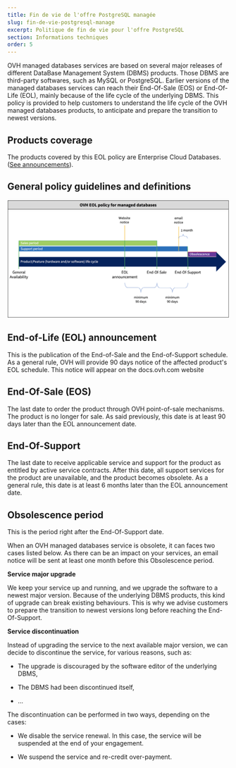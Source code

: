 ```yaml
---
title: Fin de vie de l'offre PostgreSQL managée
slug: fin-de-vie-postgresql-manage
excerpt: Politique de fin de vie pour l'offre PostgreSQL
section: Informations techniques
order: 5
---
```


OVH managed databases services are based on several major releases of different DataBase Management System (DBMS) products. Those DBMS are third-party softwares, such as MySQL or PostgreSQL. Earlier versions of the managed databases services can reach their End-Of-Sale (EOS) or End-Of-Life (EOL), mainly because of the life cycle of the underlying DBMS. This policy is provided to help customers to understand the life cycle of the OVH managed databases products, to anticipate and prepare the transition to newest versions.

## Products coverage

The products covered by this EOL policy are Enterprise Cloud Databases. ([See announcements](../clouddb-eos-eol/guide.en-gb.md)).



## General policy guidelines and definitions

![timeline](images/ovh.eol.policy.timeline.png)

## End-of-Life (EOL) announcement

This is the publication of the End-of-Sale and the End-of-Support schedule.
As a general rule, OVH will provide 90 days notice of the affected product's EOL schedule.
This notice will appear on the docs.ovh.com website

## End-Of-Sale (EOS)

The last date to order the product through OVH point-of-sale mechanisms. The product is no longer for sale.
As said previously, this date is at least 90 days later than the EOL announcement date.

## End-Of-Support

The last date to receive applicable service and support for the product as entitled by active service contracts.
After this date, all support services for the product are unavailable, and the product becomes obsolete.
As a general rule, this date is at least 6 months later than the EOL announcement date.

## Obsolescence period

This is the period right after the End-Of-Support date.

When an OVH managed databases service is obsolete, it can faces two cases listed below.
As there can be an impact on your services, an email notice will be sent at least one month before this Obsolescence period.

**Service major upgrade**

We keep your service up and running, and we upgrade the software to a newest major version.
Because of the underlying DBMS products, this kind of upgrade can break existing behaviours. This is why we advise customers to prepare the transition to newest versions long before reaching the End-Of-Support.

**Service discontinuation**

Instead of upgrading the service to the next available major version, we can decide to discontinue the service, for various reasons, such as:

- The upgrade is discouraged by the software editor of the underlying DBMS,

- The DBMS had been discontinued itself,

- ...

The discontinuation can be performed in two ways, depending on the cases:
- We disable the service renewal. In this case, the service will be suspended at the end of your engagement.

- We suspend the service and re-credit over-payment.

